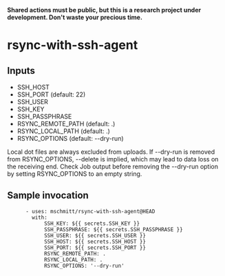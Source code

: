 **Shared actions must be public, but this is a research project under development. Don't waste your precious time.**

# rsync-with-ssh-agent

## Inputs

- SSH_HOST
- SSH_PORT (default: 22)
- SSH_USER
- SSH_KEY
- SSH_PASSPHRASE
- RSYNC_REMOTE_PATH (default: .)
- RSYNC_LOCAL_PATH (default: .)
- RSYNC_OPTIONS (default: --dry-run)

Local dot files are always excluded from uploads. If --dry-run is removed from RSYNC_OPTIONS, --delete is implied, which may lead to data loss on the receiving end. Check Job output before removing the --dry-run option by setting RSYNC_OPTIONS to an empty string.

## Sample invocation

```
      - uses: mschmitt/rsync-with-ssh-agent@HEAD
        with: 
            SSH_KEY: ${{ secrets.SSH_KEY }}
            SSH_PASSPHRASE: ${{ secrets.SSH_PASSPHRASE }}
            SSH_USER: ${{ secrets.SSH_USER }}
            SSH_HOST: ${{ secrets.SSH_HOST }}
            SSH_PORT: ${{ secrets.SSH_PORT }}
            RSYNC_REMOTE_PATH: .
            RSYNC_LOCAL_PATH: .
            RSYNC_OPTIONS: '--dry-run'
```
